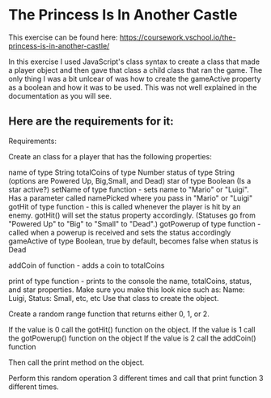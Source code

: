 # The Princess Is In Another Castle
This exercise can be found here: 
https://coursework.vschool.io/the-princess-is-in-another-castle/

In this exercise I used JavaScript's class syntax to create a class that made a player object and then gave that class a child class that ran the game. The only thing I was a bit unlcear of was how to create the gameActive property as a boolean and how it was to be used. This was not well explained in the documentation as you will see. 

## Here are the requirements for it:

Requirements:

Create an class for a player that has the following properties:

name of type String
totalCoins of type Number
status of type String (options are Powered Up, Big,Small, and Dead)
star of type Boolean (Is a star active?)
setName of type function - sets name to "Mario" or "Luigi". Has a parameter called namePicked where you pass in "Mario" or "Luigi"
gotHit of type function - this is called whenever the player is hit by an enemy. gotHit() will set the status property accordingly. (Statuses go from "Powered Up" to "Big" to "Small" to "Dead".)
gotPowerup of type function - called when a powerup is received and sets the status accordingly
gameActive of type Boolean, true by default, becomes false when status is Dead

addCoin of function - adds a coin to totalCoins

print of type function - prints to the console the name, totalCoins, status, and star properties. Make sure you make this look nice such as:
Name: Luigi,
Status: Small, etc, etc
Use that class to create the object.

Create a random range function that returns either 0, 1, or 2.

If the value is 0 call the gotHit() function on the object. 
If the value is 1 call the gotPowerup() function on the object 
If the value is 2 call the addCoin() function

Then call the print method on the object.

Perform this random operation 3 different times and call that print function 3 different times.
